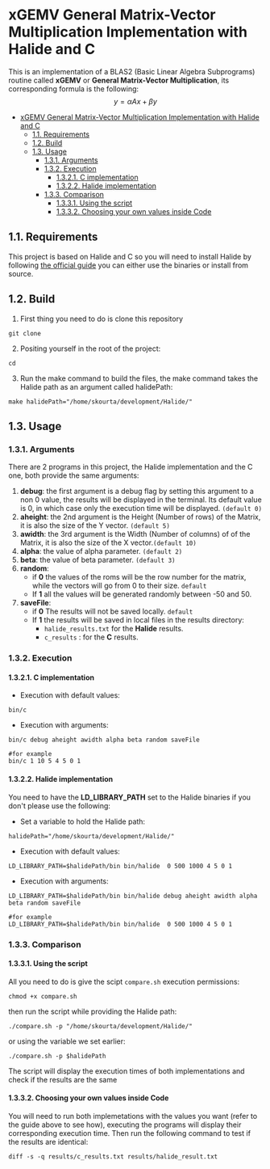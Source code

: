 # xGEMV General Matrix-Vector Multiplication Implementation with Halide and C

This is an implementation of a BLAS2 (Basic Linear Algebra Subprograms) routine called **xGEMV** or **General Matrix-Vector Multiplication**, its corresponding formula is the following: 
$$
y = \alpha A x + \beta y
$$
- [xGEMV General Matrix-Vector Multiplication Implementation with Halide and C](#xgemv-general-matrix-vector-multiplication-implementation-with-halide-and-c)
  - [1.1. Requirements](#11-requirements)
  - [1.2. Build](#12-build)
  - [1.3. Usage](#13-usage)
    - [1.3.1. Arguments](#131-arguments)
    - [1.3.2. Execution](#132-execution)
      - [1.3.2.1. C implementation](#1321-c-implementation)
      - [1.3.2.2. Halide implementation](#1322-halide-implementation)
    - [1.3.3. Comparison](#133-comparison)
      - [1.3.3.1. Using the script](#1331-using-the-script)
      - [1.3.3.2. Choosing your own values inside Code](#1332-choosing-your-own-values-inside-code)

## 1.1. Requirements
This project is based on Halide and C so you will need to install Halide by following [the official guide](https://github.com/halide/Halide/blob/master/README.md) you can either use the binaries or install from source.

## 1.2. Build

1. First thing you need to do is clone this repository
```
git clone 
```
2. Positing yourself in the root of the project:
```
cd   
```
3. Run the make command to build the files, the make command takes the Halide path as an argument called halidePath:
```
make halidePath="/home/skourta/development/Halide/"
```
## 1.3. Usage
### 1.3.1. Arguments
There are 2 programs in this project, the Halide implementation and the C one, both provide the same arguments:
1. **debug**: the first argument is a debug flag by setting this argument to a non 0 value, the results will be displayed in the terminal. Its default value is 0, in which case only the execution time will be displayed. `(default 0)`
2. **aheight**: the 2nd argument is the Height (Number of rows) of the Matrix, it is also the size of the Y vector. `(default 5)`
3. **awidth**: the 3rd argument is the Width (Number of columns) of of the Matrix, it is also the size of the X vector.`(default 10)`
4. **alpha**: the value of alpha parameter. `(default 2)`
5. **beta**: the value of beta parameter. `(default 3)`
5. **random**: 
   - if **0** the values of the roms will be the row number for the matrix, while the vectors will go from 0 to their size. `default`
   - If **1** all the values will be generated randomly between -50 and 50.
6. **saveFile**: 
   - if **0** The results will not be saved locally. `default`
   - If **1** the results will be saved in local files in the results directory:
     - `halide_results.txt` for the **Halide** results.
     - `c_results` : for the **C** results.

### 1.3.2. Execution
#### 1.3.2.1. C implementation
- Execution with default values:  
``` 
bin/c 
```
- Execution with arguments:

``` 
bin/c debug aheight awidth alpha beta random saveFile

#for example
bin/c 1 10 5 4 5 0 1
```
#### 1.3.2.2. Halide implementation
You need to have the **LD_LIBRARY_PATH** set to the Halide binaries if you don't please use the following:
- Set a variable to hold the Halide path:
```
halidePath="/home/skourta/development/Halide/"

```
- Execution with default values:  
``` 
LD_LIBRARY_PATH=$halidePath/bin bin/halide  0 500 1000 4 5 0 1
```
- Execution with arguments:
``` 
LD_LIBRARY_PATH=$halidePath/bin bin/halide debug aheight awidth alpha beta random saveFile

#for example
LD_LIBRARY_PATH=$halidePath/bin bin/halide  0 500 1000 4 5 0 1
```

### 1.3.3. Comparison
#### 1.3.3.1. Using the script
All you need to do is give the scipt `compare.sh` execution permissions:
```
chmod +x compare.sh
```
then run the script while providing the Halide path:
```
./compare.sh -p "/home/skourta/development/Halide/"
```
or using the variable we set earlier:
```
./compare.sh -p $halidePath
```

The script will display the execution times of both implementations and check if the results are the same
#### 1.3.3.2. Choosing your own values inside Code
You will need to run both implemetations with the values you want (refer to the guide above to see how), executing the programs will display their corresponding execution time. Then run the following command to test if the results are identical:
```
diff -s -q results/c_results.txt results/halide_result.txt
```